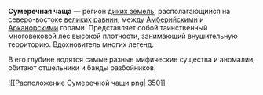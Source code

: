 **Сумеречная чаща** — регион [диких земель](Дикие%20земли), располагающийся на северо-востоке [великих равнин](Ательра##Великие%20равнины), между [Амберийскими](Амберийские%20горы) и [Арканорскими](Арканорский%20горный%20хребет) горами. Представляет собой таинственный многовековой лес высокой плотности, занимающий внушительную территорию. Вдохновитель многих легенд. 

В его глубине водятся самые разные мифические существа и аномалии, обитают отшельники и банды разбойников. 

![[Расположение Сумеречной чащи.png| 350]]